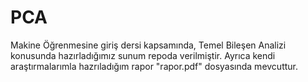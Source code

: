 # PCA
Makine Öğrenmesine giriş dersi kapsamında, Temel Bileşen Analizi konusunda hazırladığımız sunum repoda verilmiştir. Ayrıca kendi araştırmalarımla hazrıladığım rapor "rapor.pdf" dosyasında mevcuttur. 

